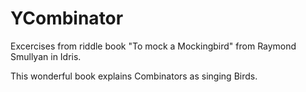 # YCombinator

Excercises from riddle book "To mock a Mockingbird" from Raymond Smullyan in Idris.

This wonderful book explains Combinators as singing Birds.
